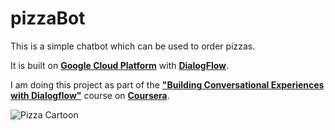 # pizzaBot
This is a simple chatbot which can be used to order pizzas. 

It is built on [**Google Cloud Platform**](https://cloud.google.com) with [**DialogFlow**](https://dialogflow.com).

I am doing this project as part of the [**"Building Conversational Experiences with Dialogflow"**](https://www.coursera.org/learn/conversational-experiences-dialogflow) course on [**Coursera**](https://www.coursera.org).


![Pizza Cartoon](https://images.vexels.com/media/users/3/197251/isolated/lists/6cfbab7e0350f9ed97967c04f2619d97-cute-chef-with-pizza.png)
